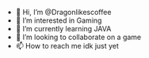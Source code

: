 - 👋 Hi, I’m @Dragonlikescoffee
- 👀 I’m interested in Gaming
- 🌱 I’m currently learning JAVA
- 💞️ I’m looking to collaborate on a game
- 📫 How to reach me idk just yet

<!---
Dragonlikescoffee/Dragonlikescoffee is a ✨ special ✨ repository because its `README.md` (this file) appears on your GitHub profile.
You can click the Preview link to take a look at your changes.
--->
